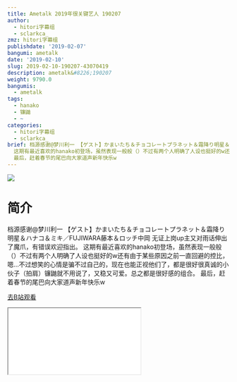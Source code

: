 ```yaml
---
title: Ametalk 2019年很关键艺人 190207
author:
  - hitori字幕组
  - sclarkca_
zmz: hitori字幕组
publishdate: '2019-02-07'
bangumi: ametalk
date: '2019-02-10'
slug: 2019-02-10-190207-43070419
description: ametalk&#8226;190207
weight: 9790.0
bangumis:
  - ametalk
tags:
  - hanako
  - 镰鼬
  - ~
categories:
  - hitori字幕组
  - sclarkca_
brief: 档源感谢@梦川利一 【ゲスト】かまいたち＆チョコレートプラネット＆霜降り明星＆ハナコ＆ミキ／FUJIWARA藤本＆ロッチ中岡 无证上岗up主又对雨话伸出了魔爪，有错误欢迎指出。
  这期有最近喜欢的hanako初登场，虽然表现一般般（）不过有两个人明确了人设也挺好的w还有由于某些原因之前一直回避的控比，嗯…不过想笑的心情是骗不过自己的，现在也能正视他们了，都是很好很真诚的小伙子（拍肩）镰鼬就不用说了，又稳又可爱。总之都是很好感的组合。
  最后，赶着春节的尾巴向大家道声新年快乐w
---
```

![](https://i.imgur.com/FlXp0NR.jpg)
# 简介  
档源感谢@梦川利一
【ゲスト】かまいたち＆チョコレートプラネット＆霜降り明星＆ハナコ＆ミキ／FUJIWARA藤本＆ロッチ中岡
无证上岗up主又对雨话伸出了魔爪，有错误欢迎指出。
这期有最近喜欢的hanako初登场，虽然表现一般般（）不过有两个人明确了人设也挺好的w还有由于某些原因之前一直回避的控比，嗯…不过想笑的心情是骗不过自己的，现在也能正视他们了，都是很好很真诚的小伙子（拍肩）镰鼬就不用说了，又稳又可爱。总之都是很好感的组合。
最后，赶着春节的尾巴向大家道声新年快乐w  

[去B站观看](https://www.bilibili.com/video/av43070419/)
<div class ="resp-container"><iframe class="testiframe" src="//player.bilibili.com/player.html?aid=43070419"", scrolling="no", allowfullscreen="true" > </iframe></div> 
